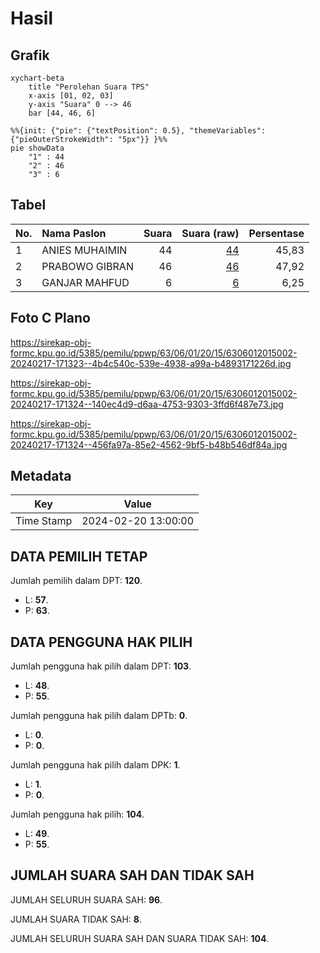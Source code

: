 # Hasil

## Grafik

```mermaid
xychart-beta
    title "Perolehan Suara TPS"
    x-axis [01, 02, 03]
    y-axis "Suara" 0 --> 46
    bar [44, 46, 6]
```

```mermaid
%%{init: {"pie": {"textPosition": 0.5}, "themeVariables": {"pieOuterStrokeWidth": "5px"}} }%%
pie showData
    "1" : 44
    "2" : 46
    "3" : 6
```

## Tabel

| No. | Nama Paslon    | Suara | Suara (raw) | Persentase |
|:--- |:-------------- | -----:| -----------:| ----------:|
| 1   | ANIES MUHAIMIN | 44    | [44][p-1]   | 45,83      |
| 2   | PRABOWO GIBRAN | 46    | [46][p-2]   | 47,92      |
| 3   | GANJAR MAHFUD  | 6     | [6][p-3]    | 6,25       |


[p-1]: https://github.com/gigit-pemilu/pemilu-2024-63-kalimantan-selatan/blob/main/pilpres/hitung-suara/sub/63-kalimantan-selatan/sub/06-hulu-sungai-selatan/sub/01-sungai-raya/sub/2015-sungai-kali/sub/002-tps/sub/paslon-1.txt
[p-2]: https://github.com/gigit-pemilu/pemilu-2024-63-kalimantan-selatan/blob/main/pilpres/hitung-suara/sub/63-kalimantan-selatan/sub/06-hulu-sungai-selatan/sub/01-sungai-raya/sub/2015-sungai-kali/sub/002-tps/sub/paslon-2.txt
[p-3]: https://github.com/gigit-pemilu/pemilu-2024-63-kalimantan-selatan/blob/main/pilpres/hitung-suara/sub/63-kalimantan-selatan/sub/06-hulu-sungai-selatan/sub/01-sungai-raya/sub/2015-sungai-kali/sub/002-tps/sub/paslon-3.txt

## Foto C Plano

https://sirekap-obj-formc.kpu.go.id/5385/pemilu/ppwp/63/06/01/20/15/6306012015002-20240217-171323--4b4c540c-539e-4938-a99a-b4893171226d.jpg

https://sirekap-obj-formc.kpu.go.id/5385/pemilu/ppwp/63/06/01/20/15/6306012015002-20240217-171324--140ec4d9-d6aa-4753-9303-3ffd6f487e73.jpg

https://sirekap-obj-formc.kpu.go.id/5385/pemilu/ppwp/63/06/01/20/15/6306012015002-20240217-171324--456fa97a-85e2-4562-9bf5-b48b546df84a.jpg


## Metadata

| Key        | Value               |
| ---------- | ------------------- |
| Time Stamp | 2024-02-20 13:00:00 |


## DATA PEMILIH TETAP

Jumlah pemilih dalam DPT: **120**.
 * L: **57**.
 * P: **63**.

## DATA PENGGUNA HAK PILIH

Jumlah pengguna hak pilih dalam DPT: **103**.
 * L: **48**.
 * P: **55**.

Jumlah pengguna hak pilih dalam DPTb: **0**.
 * L: **0**.
 * P: **0**.

Jumlah pengguna hak pilih dalam DPK: **1**.
 * L: **1**.
 * P: **0**.

Jumlah pengguna hak pilih: **104**.
 * L: **49**.
 * P: **55**.

## JUMLAH SUARA SAH DAN TIDAK SAH

JUMLAH SELURUH SUARA SAH: **96**.

JUMLAH SUARA TIDAK SAH: **8**.

JUMLAH SELURUH SUARA SAH DAN SUARA TIDAK SAH: **104**.


